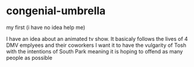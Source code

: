 # congenial-umbrella
my first (i have no idea help me)

I have an idea about an animated tv show.
It basicaly follows the lives of 4 DMV emplyees and their coworkers
I want it to have the vulgarity of Tosh with the intentions of South Park
meaning it is hoping to offend as many people as possible
